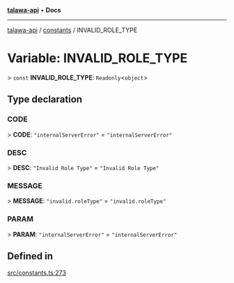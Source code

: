 [**talawa-api**](../../README.md) • **Docs**

***

[talawa-api](../../modules.md) / [constants](../README.md) / INVALID\_ROLE\_TYPE

# Variable: INVALID\_ROLE\_TYPE

\> `const` **INVALID\_ROLE\_TYPE**: `Readonly`\<`object`\>

## Type declaration

### CODE

\> **CODE**: `"internalServerError"` = `"internalServerError"`

### DESC

\> **DESC**: `"Invalid Role Type"` = `"Invalid Role Type"`

### MESSAGE

\> **MESSAGE**: `"invalid.roleType"` = `"invalid.roleType"`

### PARAM

\> **PARAM**: `"internalServerError"` = `"internalServerError"`

## Defined in

[src/constants.ts:273](https://github.com/PalisadoesFoundation/talawa-api/blob/f4877b986932181336f42a7336754de05976cd97/src/constants.ts#L273)

